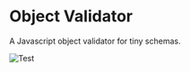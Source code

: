 # Object Validator

A Javascript object validator for tiny schemas.

![Test](https://github.com/mrbrunelli/object-validator/actions/workflows/test.yml/badge.svg)
